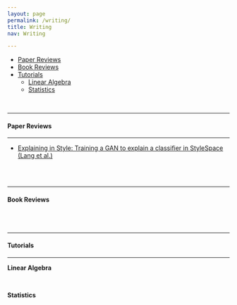 ```yaml
---
layout: page
permalink: /writing/
title: Writing
nav: Writing

---
```




<!-- MarkdownTOC depth=4 -->


-  [Paper Reviews](#paper-reviews)
-  [Book Reviews](#book-reviews)
-  [Tutorials](#tutorials)
    - [Linear Algebra](#tutorials-linear-algebra)
    - [Statistics](#tutorials-statistics)

<!-- /MarkdownTOC -->



<br/>

<a name="paper-reviews"></a>

---
#### **Paper Reviews**
---


* [Explaining in Style: Training a GAN to explain a classifier in StyleSpace (Lang et al.)](https://chrisnielsen.github.io/paper_reviews/2021-10-18_test_paper_review) 



<br/><br/>
<a name="book-reviews"></a>

---
#### **Book Reviews**







<br/><br/>
<a name="tutorials"></a>

---
#### **Tutorials**
---


<a name="tutorials-linear-algebra"></a>
**Linear Algebra**



<br/>


<a name="tutorials-statistics"></a>
**Statistics**



<br/><br/>
